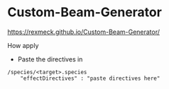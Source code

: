 # Custom-Beam-Generator

https://rexmeck.github.io/Custom-Beam-Generator/


How apply
- Paste the directives in
```
/species/<target>.species
    "effectDirectives" : "paste directives here"
```